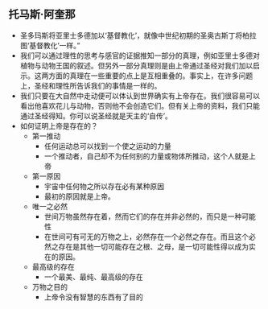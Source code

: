 ## 托马斯·阿奎那
- 圣多玛斯将亚里士多德加以‘基督教化’，就像中世纪初期的圣奥古斯丁将柏拉图‘基督教化’一样。”
- 我们可以通过理性的思考与感官的证据推知一部分的真理，例如亚里士多德对植物与动物王国的叙述。但另外一部分真理则是由上帝通过圣经对我们加以启示。这两方面的真理在一些重要的点上是互相重叠的。事实上，在许多问题上，圣经和理性所告诉我们的事情是一样的。
- 我们只要在大自然中走动便可以体认到世界确实有上帝存在。我们很容易可以看出他喜欢花儿与动物，否则他不会创造它们。但有关上帝的资料，我们只能通过圣经得知。你可以说圣经就是天主的‘自传’。
- 如何证明上帝是存在的？
	- 第一推动
		- 任何运动总可以找到一个使之运动的力量
		- 一个推动者，自己却不为任何别的力量或物体所推动，这个人就是上帝
	- 第一原因 
		- 宇宙中任何物之所以存在必有某种原因
		- 最初的原因就是上帝。
	- 唯一之必然 
		- 世间万物虽然存在着，然而它们的存在并非必然的，而只是一种可能性
		- 在世间可有可无的万物之上，必然存在一个必然之存在。而且这个必然之存在是其他一切可能存在之根、之母，是一切可能性得以成为实在的原因。
	- 最高级的存在
		- 一个最美、最纯、最高级的存在
	- 万物之目的 
		- 上帝令没有智慧的东西有了目的